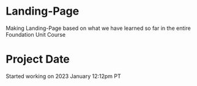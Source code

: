 # Landing-Page
Making Landing-Page based on what we have learned so far in the entire Foundation Unit Course 

# Project Date
Started working on 2023 January 12:12pm PT